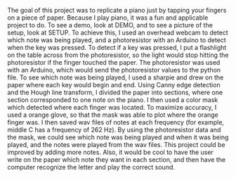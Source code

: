 The goal of this project was to replicate a piano just by tapping your fingers on a piece of paper. Because I play piano, it was a fun and applicable project to do. To see a demo, look at DEMO, and to see a picture of the setup, look at SETUP. 
To achieve this, I used an overhead webcam to detect which note was being played, and a photoresistor with an Arduino to detect when the key was pressed. To detect if a key was pressed, I put a flashlight on the table across from the photoresistor, so the light would stop hitting the photoresistor if the finger touched the paper. The photoresistor was used with an Arduino, which would send the photoresistor values to the python file. 
To see which note was being played, I used a sharpie and drew on the paper where each key would begin and end. Using Canny edge detection and the Hough line transform, I divided the paper into sections, where one section corresponded to one note on the piano. I then used a color mask which detected where each finger was located. To maximize accuracy, I used a orange glove, so that the mask was able to plot where the orange finger was. I then saved wav files of notes at each frequency (for example, middle C has a frequency of 262 Hz). By using the photoresistor data and the mask, we could see which note was being played and when it was being played, and the notes were played from the wav files. 
This project could be improved by adding more notes. Also, it would be cool to have the user write on the paper which note they want in each section, and then have the computer recognize the letter and play the correct sound. 
